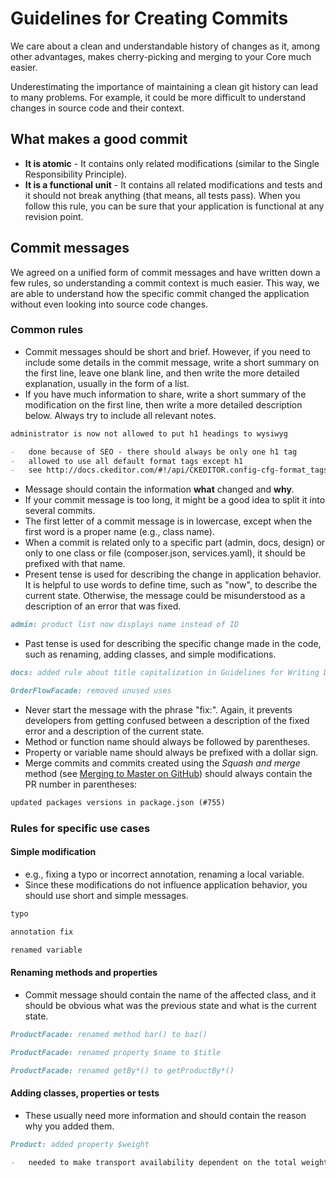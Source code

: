 # Guidelines for Creating Commits

We care about a clean and understandable history of changes as it, among other advantages, makes cherry-picking and merging to your Core much easier.

Underestimating the importance of maintaining a clean git history can lead to many problems. For example, it could be more difficult to understand changes in source code and their context.

## What makes a good commit

-   **It is atomic** - It contains only related modifications (similar to the Single Responsibility Principle).
-   **It is a functional unit** - It contains all related modifications and tests and it should not break anything (that means, all tests pass). When you follow this rule, you can be sure that your application is functional at any revision point.

## Commit messages

We agreed on a unified form of commit messages and have written down a few rules, so understanding a commit context is much easier.
This way, we are able to understand how the specific commit changed the application without even looking into source code changes.

### Common rules

-   Commit messages should be short and brief. However, if you need to include some details in the commit message, write a short summary on the first line, leave one blank line, and then write the more detailed explanation, usually in the form of a list.
-   If you have much information to share, write a short summary of the modification on the first line, then write a more detailed description below. Always try to include all relevant notes.

```markdown
administrator is now not allowed to put h1 headings to wysiwyg

-   done because of SEO - there should always be only one h1 tag
-   allowed to use all default format tags except h1
-   see http://docs.ckeditor.com/#!/api/CKEDITOR.config-cfg-format_tags
```

-   Message should contain the information **what** changed and **why**.
-   If your commit message is too long, it might be a good idea to split it into several commits.
-   The first letter of a commit message is in lowercase, except when the first word is a proper name (e.g., class name).
-   When a commit is related only to a specific part (admin, docs, design) or only to one class or file (composer.json, services.yaml), it should be prefixed with that name.
-   Present tense is used for describing the change in application behavior. It is helpful to use words to define time, such as "now", to describe the current state. Otherwise, the message could be misunderstood as a description of an error that was fixed.

```markdown
admin: product list now displays name instead of ID
```

-   Past tense is used for describing the specific change made in the code, such as renaming, adding classes, and simple modifications.

```markdown
docs: added rule about title capitalization in Guidelines for Writing Documentation
```

```markdown
OrderFlowFacade: removed unused uses
```

-   Never start the message with the phrase "fix:". Again, it prevents developers from getting confused between a description of the fixed error and a description of the current state.
-   Method or function name should always be followed by parentheses.
-   Property or variable name should always be prefixed with a dollar sign.
-   Merge commits and commits created using the _Squash and merge_ method (see [Merging to Master on GitHub](./merging-on-github.md)) should always contain the PR number in parentheses:

```markdown
updated packages versions in package.json (#755)
```

### Rules for specific use cases

#### Simple modification

-   e.g., fixing a typo or incorrect annotation, renaming a local variable.
-   Since these modifications do not influence application behavior, you should use short and simple messages.

```markdown
typo
```

```markdown
annotation fix
```

```markdown
renamed variable
```

#### Renaming methods and properties

-   Commit message should contain the name of the affected class, and it should be obvious what was the previous state and what is the current state.

```markdown
ProductFacade: renamed method bar() to baz()
```

```markdown
ProductFacade: renamed property $name to $title
```

```markdown
ProductFacade: renamed getBy*() to getProductBy*()
```

#### Adding classes, properties or tests

-   These usually need more information and should contain the reason why you added them.

```markdown
Product: added property $weight

-   needed to make transport availability dependent on the total weight of the products in cart
```

